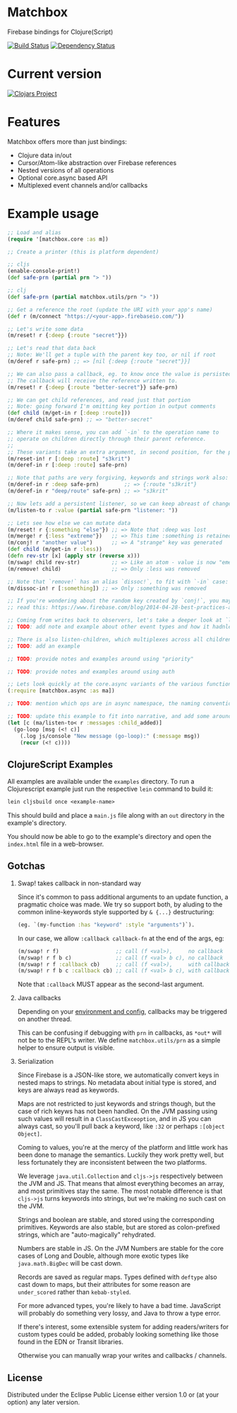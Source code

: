 # Matchbox

Firebase bindings for Clojure(Script)

[![Build Status](https://travis-ci.org/crisptrutski/matchbox.svg?branch=master)](https://travis-ci.org/crisptrutski/matchbox)
[![Dependency Status](https://www.versioneye.com/clojure/matchbox:matchbox/badge.svg)](https://www.versioneye.com/clojure/matchbox:matchbox)

# Current version

[![Clojars Project](http://clojars.org/matchbox/latest-version.svg)](http://clojars.org/matchbox)


# Features

Matchbox offers more than just bindings:

 * Clojure data in/out
 * Cursor/Atom-like abstraction over Firebase references
 * Nested versions of all operations
 * Optional core.async based API
 * Multiplexed event channels and/or callbacks


# Example usage


```clojure
;; Load and alias
(require '[matchbox.core :as m])

;; Create a printer (this is platform dependent)

;; cljs
(enable-console-print!)
(def safe-prn (partial prn "> "))

;; clj
(def safe-prn (partial matchbox.utils/prn "> "))

;; Get a reference the root (update the URI with your app's name)
(def r (m/connect "https://<your-app>.firebaseio.com/"))

;; Let's write some data
(m/reset! r {:deep {:route "secret"}})

;; Let's read that data back
;; Note: We'll get a tuple with the parent key too, or nil if root
(m/deref r safe-prn) ;; => [nil {:deep {:route "secret"}}]

;; We can also pass a callback, eg. to know once the value is persisted
;; The callback will receive the reference written to.
(m/reset! r {:deep {:route "better-secret"}} safe-prn)

;; We can get child references, and read just that portion
;; Note: going forward I'm omitting key portion in output comments
(def child (m/get-in r [:deep :route]))
(m/deref child safe-prn) ;; => "better-secret"

;; Where it makes sense, you can add `-in` to the operation name to
;; operate on children directly through their parent reference.
;;
;; These variants take an extra argument, in second position, for the path
(m/reset-in! r [:deep :route] "s3krit")
(m/deref-in r [:deep :route] safe-prn)

;; Note that paths are very forgiving, keywords and strings work also:
(m/deref-in r :deep safe-prn)        ;; => {:route "s3krit"}
(m/deref-in r "deep/route" safe-prn) ;; => "s3krit"

;; Now lets add a persistent listener, so we can keep abreast of changes to our root:
(m/listen-to r :value (partial safe-prn "listener: "))

;; Lets see how else we can mutate data
(m/reset! r {:something "else"}) ;; => Note that :deep was lost
(m/merge! r {:less "extreme"})   ;; => This time :something is retained
(m/conj! r "another value")      ;; => A "strange" key was generated
(def child (m/get-in r :less))
(defn rev-str [x] (apply str (reverse x)))
(m/swap! child rev-str)          ;; => Like an atom - value is now "emertxe"
(m/remove! child)                ;; => Only :less was removed

;; Note that `remove!` has an alias `dissoc!`, to fit with `-in` case:
(m/dissoc-in! r [:something]) ;; => Only :something was removed

;; If you're wondering about the random key created by `conj!`, you may want to
;; read this: https://www.firebase.com/blog/2014-04-28-best-practices-arrays-in-firebase.html

;; Coming from writes back to observers, let's take a deeper look at `listen-to`
;; TODO: add note and example about other event types and how it hadnles -in case

;; There is also listen-children, which multiplexes across all children events
;; TODO: add an example

;; TODO: provide notes and examples around using "priority"

;; TODO: provide notes and examples around using auth

;; Lets look quickly at the core.async variants of the various functions
(:require [matchbox.async :as ma])

;; TODO: mention which ops are in async namespace, the naming convention (`<`, `-in<`)

;; TODO: update this example to fit into narrative, and add some around other ops
(let [c (ma/listen-to< r :messages :child_added)]
  (go-loop [msg (<! c)]
    (.log js/console "New message (go-loop):" (:message msg))
    (recur (<! c))))

```

## ClojureScript Examples

All examples are available under the `examples` directory.  To run a Clojurescript example just run the respective `lein` command to build it:

```clojure
lein cljsbuild once <example-name>
```


This should build and place a `main.js` file along with an `out` directory in the example's directory.

You should now be able to go to the example's directory and open the
`index.html` file in a web-browser.

## Gotchas

1. Swap! takes callback in non-standard way

   Since it's common to pass additional arguments to an update function,
   a pragmatic choice was made. We try so support both, by aluding to the
   common inline-keywords style supported by `& {...}`  destructuring:

   ```clojure
   (eg. `(my-function :has "keyword" :style "arguments")`).
   ```

   In our case, we allow `:callback callback-fn` at the end of the args, eg:

   ```clojure
   (m/swap! r f)                  ;; call (f <val>),     no callback
   (m/swap! r f b c)              ;; call (f <val> b c), no callback
   (m/swap! r f :callback cb)     ;; call (f <val>),     with callback `cb`
   (m/swap! r f b c :callback cb) ;; call (f <val> b c), with callback `cb`
   ```

   Note that `:callback` MUST appear as the second-last argument.

2. Java callbacks

   Depending on your [environment and
   config](https://www.firebase.com/docs/java-api/javadoc/com/firebase/client/Config.html#setEventTarget(com.firebase.client.EventTarget)),
   callbacks may be triggered on another thread.

   This can be confusing if debugging with `prn` in callbacks, as
   `*out*` will not be to the REPL's writer. We define `matchbox.utils/prn` as a simple
   helper to ensure output is visible.

3. Serialization

   Since Firebase is a JSON-like store, we automatically convert keys in nested
   maps to strings. No metadata about initial type is stored, and keys are
   always read as keywords.

   Maps are not restricted to just keywords and strings though, but the case of
   rich keyws has not been handled. On the JVM passing using such values will
   result in a `ClassCastExceoption`, and in JS you can always cast, so you'll
   pull back a keyword, like `:32` or perhaps `:[object Object]`.

   Coming to values, you're at the mercy of the platform and little work has
   been done to manage the semantics. Luckily they work pretty well, but less
   fortunately they are inconsistent between the two platforms.

   We leverage `java.util.Collection` and `cljs->js` respectively between the
   JVM and JS. That means that almost everything becomes an array, and most
   primitives stay the same. The most notable difference is that `cljs->js`
   turns keywords into strings, but we're making no such cast on the JVM.

   Strings and boolean are stable, and stored using the corresponding
   primitives. Keywords are also stable, but are stored as colon-prefixed
   strings, which are "auto-magically" rehydrated.

   Numbers are stable in JS. On the JVM Numbers are stable for the core cases of
   Long and Double, although  more exotic types like `java.math.BigDec` will be
   cast down.

   Records are saved as regular maps. Types defined with `deftype` also cast
   down to maps, but their attributes for some reason are `under_scored` rather
   than `kebab-styled`.

   For more advanced types, you're likely to have a bad time. JavaScript will
   probably do something very lossy, and Java to throw a type error.

   If there's interest, some extensible system for adding readers/writers for
   custom types could be added, probably looking something like those found in
   the EDN or Transit libraries.

   Otherwise you can manually wrap your writes and callbacks / channels.

## License

Distributed under the Eclipse Public License either version 1.0 or (at your option) any later version.
